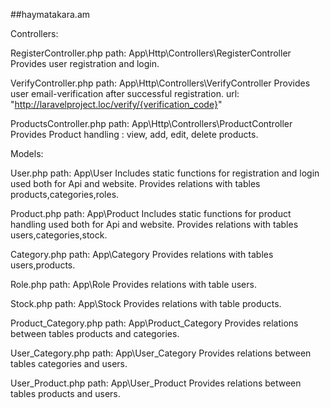 ##haymatakara.am

Controllers:


RegisterController.php
path: App\Http\Controllers\RegisterController
Provides user registration and login.


VerifyController.php
path: App\Http\Controllers\VerifyController
Provides user email-verification after successful registration.
url: "http://laravelproject.loc/verify/{verification_code}"


ProductsController.php
path: App\Http\Controllers\ProductController
Provides Product handling : view, add, edit, delete products.



Models:


User.php
path: App\User
Includes static functions for registration and login used both for Api and website.
Provides relations with tables products,categories,roles.

Product.php
path: App\Product
Includes static functions for product handling used both for Api and website.
Provides relations with tables users,categories,stock.

Category.php
path: App\Category
Provides relations with tables users,products.

Role.php
path: App\Role
Provides relations with table users.

Stock.php
path: App\Stock
Provides relations with table products.

Product_Category.php
path: App\Product_Category
Provides relations between tables products and categories.

User_Category.php
path: App\User_Category
Provides relations between tables categories and users.

User_Product.php
path: App\User_Product
Provides relations between tables products and users.
